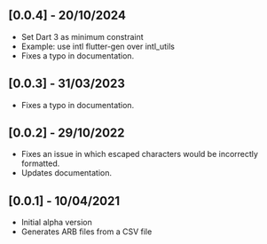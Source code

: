 ## [0.0.4] - 20/10/2024

* Set Dart 3 as minimum constraint
* Example: use intl flutter-gen over intl_utils
* Fixes a typo in documentation.

## [0.0.3] - 31/03/2023

* Fixes a typo in documentation.

## [0.0.2] - 29/10/2022

* Fixes an issue in which escaped characters would be incorrectly formatted.
* Updates documentation.

## [0.0.1] - 10/04/2021

* Initial alpha version
* Generates ARB files from a CSV file

